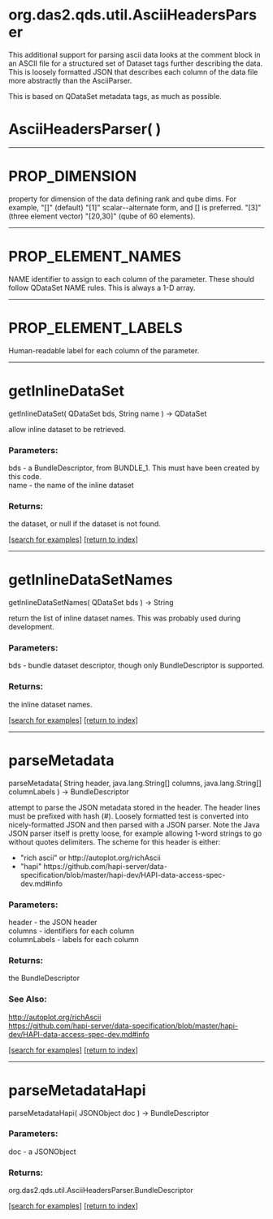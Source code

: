 # org.das2.qds.util.AsciiHeadersParser

This additional support for parsing ascii data looks at the comment block in
 an ASCII file for a structured set of Dataset tags further describing the
 data.  This is loosely formatted JSON that describes each column of the
 data file more abstractly than the AsciiParser.

 This is based on QDataSet metadata tags, as much as possible.

# AsciiHeadersParser( )


***
<a name="PROP_DIMENSION"></a>
# PROP_DIMENSION

property for dimension of the data defining rank and qube dims. For example,
   "[]" (default}
   "[1]" scalar--alternate form, and [] is preferred.
   "[3]" (three element vector)
   "[20,30]" (qube of 60 elements).

***
<a name="PROP_ELEMENT_NAMES"></a>
# PROP_ELEMENT_NAMES

NAME identifier to assign to each column of the parameter.  These should follow QDataSet NAME rules.
 This is always a 1-D array.

***
<a name="PROP_ELEMENT_LABELS"></a>
# PROP_ELEMENT_LABELS

Human-readable label for each column of the parameter.

***
<a name="getInlineDataSet"></a>
# getInlineDataSet
getInlineDataSet( QDataSet bds, String name ) &rarr; QDataSet

allow inline dataset to be retrieved.

### Parameters:
bds - a BundleDescriptor, from BUNDLE_1.  This must have been created by this code.
<br>name - the name of the inline dataset

### Returns:
the dataset, or null if the dataset is not found.

<a href="https://github.com/autoplot/dev/search?q=getInlineDataSet&unscoped_q=getInlineDataSet">[search for examples]</a>
<a href="https://github.com/autoplot/documentation/blob/master/javadoc/index-all.md">[return to index]</a>

***
<a name="getInlineDataSetNames"></a>
# getInlineDataSetNames
getInlineDataSetNames( QDataSet bds ) &rarr; String

return the list of inline dataset names.  This was probably used during
 development.

### Parameters:
bds - bundle dataset descriptor, though only BundleDescriptor is supported.

### Returns:
the inline dataset names.

<a href="https://github.com/autoplot/dev/search?q=getInlineDataSetNames&unscoped_q=getInlineDataSetNames">[search for examples]</a>
<a href="https://github.com/autoplot/documentation/blob/master/javadoc/index-all.md">[return to index]</a>

***
<a name="parseMetadata"></a>
# parseMetadata
parseMetadata( String header, java.lang.String[] columns, java.lang.String[] columnLabels ) &rarr; BundleDescriptor

attempt to parse the JSON metadata stored in the header.  The header lines must
 be prefixed with hash (#).  Loosely formatted test is converted into
 nicely-formatted JSON and then parsed with a JSON parser.  Note the Java
 JSON parser itself is pretty loose, for example allowing 1-word strings to
 go without quotes delimiters.  The scheme for this header is either:<ul>
 <li>"rich ascii" or http://autoplot.org/richAscii
 <li>"hapi" https://github.com/hapi-server/data-specification/blob/master/hapi-dev/HAPI-data-access-spec-dev.md#info
 </ul>

### Parameters:
header - the JSON header
<br>columns - identifiers for each column
<br>columnLabels - labels for each column

### Returns:
the BundleDescriptor
### See Also:
<a href='http://autoplot.org/richAscii'>http://autoplot.org/richAscii</a> <br>
<a href='https://github.com/hapi-server/data-specification/blob/master/hapi-dev/HAPI-data-access-spec-dev.md#info'>https://github.com/hapi-server/data-specification/blob/master/hapi-dev/HAPI-data-access-spec-dev.md#info</a> <br>

<a href="https://github.com/autoplot/dev/search?q=parseMetadata&unscoped_q=parseMetadata">[search for examples]</a>
<a href="https://github.com/autoplot/documentation/blob/master/javadoc/index-all.md">[return to index]</a>

***
<a name="parseMetadataHapi"></a>
# parseMetadataHapi
parseMetadataHapi( JSONObject doc ) &rarr; BundleDescriptor



### Parameters:
doc - a JSONObject

### Returns:
org.das2.qds.util.AsciiHeadersParser.BundleDescriptor


<a href="https://github.com/autoplot/dev/search?q=parseMetadataHapi&unscoped_q=parseMetadataHapi">[search for examples]</a>
<a href="https://github.com/autoplot/documentation/blob/master/javadoc/index-all.md">[return to index]</a>

